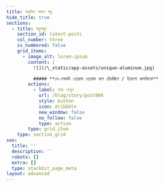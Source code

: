 ```yaml
---
title: অনূদিত সকল গল্প
hide_title: true
sections:
  - title: গল্পসমূহ
    section_id: latest-posts
    col_number: three
    is_numbered: false
    grid_items:
      - image_alt: lorem-ipsum
        content: |
          ![](/\_static/app-assets/unique-aluminum.jpg)

          ##### **যে-লোকটা তেরেসা তেরেসা বলে চেঁচাচ্ছিল / ইতালো কালভিনো**
        actions:
          - label: পড়ে দেখুন
            url: /blog/story/post004
            style: button
            icon: dribbble
            new_window: false
            no_follow: false
            type: action
        type: grid_item
    type: section_grid
seo:
  title: ''
  description: ''
  robots: []
  extra: []
  type: stackbit_page_meta
layout: advanced
---
```

